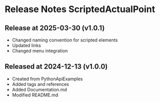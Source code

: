 # Release Notes ScriptedActualPoint

## Release at 2025-03-30 (v1.0.1)

* Changed naming convention for scripted elements
* Updated links
* Changed menu integration

## Released at 2024-12-13 (v1.0.0)

* Created from PythonApiExamples
* Added tags and references
* Added Documentation.md
* Modified README.md
